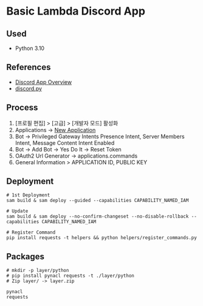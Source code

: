 # Basic Lambda Discord App

## Used
- Python 3.10

## References
- [Discord App Overview](https://discord.com/developers/docs/quick-start/overview-of-apps)
- [discord.py](https://discordpy.readthedocs.io/en/latest/quickstart.html)

## Process
1. [프로필 편집] > [고급] > [개발자 모드] 활성화 
2. Applications -> [New Application](https://discord.com/developers/applications)
3. Bot -> Privileged Gateway Intents Presence Intent, Server Members Intent, Message Content Intent Enabled
4. Bot -> Add Bot -> Yes Do It -> Reset Token
5. OAuth2 Url Generator -> applications.commands
6. General Information > APPLICATION ID, PUBLIC KEY

## Deployment
```
# 1st Deployment
sam build & sam deploy --guided --capabilities CAPABILITY_NAMED_IAM

# Update
sam build & sam deploy --no-confirm-changeset --no-disable-rollback --capabilities CAPABILITY_NAMED_IAM

# Register Command
pip install requests -t helpers && python helpers/register_commands.py
```

## Packages
```
# mkdir -p layer/python
# pip install pynacl requests -t ./layer/python
# Zip layer/ -> layer.zip

pynacl
requests
```